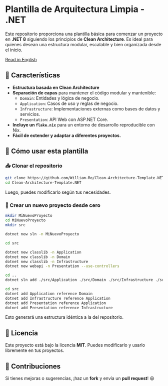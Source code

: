 # Plantilla de Arquitectura Limpia - .NET

Este repositorio proporciona una plantilla básica para comenzar un proyecto en **.NET 8** siguiendo los principios de **Clean Architecture**. Es ideal para quienes desean una estructura modular, escalable y bien organizada desde el inicio.

[Read in English](README.md)

## 📌 Características

- **Estructura basada en Clean Architecture**
- **Separación de capas** para mantener el código modular y mantenible:
  - `Domain`: Entidades y lógica de negocio.
  - `Application`: Casos de uso y reglas de negocio.
  - `Infrastructure`: Implementaciones externas como bases de datos y servicios.
  - `Presentation`: API Web con ASP.NET Core.
- **Incluye un `flake.nix`** para un entorno de desarrollo reproducible con Nix.
- **Fácil de extender y adaptar a diferentes proyectos.**

## 🚀 Cómo usar esta plantilla

### 📥 Clonar el repositorio

```sh
git clone https://github.com/William-Ro/Clean-Architecture-Template.NET
cd Clean-Architecture-Template.NET
```

Luego, puedes modificarlo según tus necesidades.

### 🔨 Crear un nuevo proyecto desde cero

```sh
mkdir MiNuevoProyecto
cd MiNuevoProyecto
mkdir src

dotnet new sln -n MiNuevoProyecto

cd src

dotnet new classlib -n Application
dotnet new classlib -n Domain
dotnet new classlib -n Infrastructure
dotnet new webapi -n Presentation --use-controllers

cd ..
dotnet sln add ./src/Application ./src/Domain ./src/Infrastructure ./src/Presentation

cd src
dotnet add Application reference Domain
dotnet add Infrastructure reference Application
dotnet add Presentation reference Application
dotnet add Presentation reference Infrastructure
```

Esto generará una estructura idéntica a la del repositorio.

## 📜 Licencia

Este proyecto está bajo la licencia **MIT**. Puedes modificarlo y usarlo libremente en tus proyectos.

## 🤝 Contribuciones

Si tienes mejoras o sugerencias, ¡haz un **fork** y envía un **pull request**! 😃
